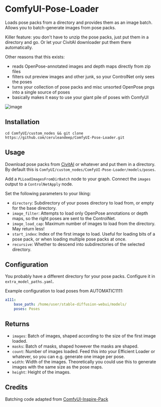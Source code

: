 # ComfyUI-Pose-Loader

Loads pose packs from a directory and provides them as an image batch. 
Allows you to batch-generate images from pose packs.

Killer feature: you don't have to unzip the pose packs, just put them in a directory and go.
Or let your CivitAI downloader put them there automatically.

Other reasons that this exists:

* reads OpenPose-annotated images and depth maps directly from zip files
* filters out preview images and other junk, so your ControlNet only sees the poses 
* turns your collection of pose packs and misc unsorted OpenPose pngs into a single source of poses
* basically makes it easy to use your giant pile of poses with ComfyUI

![image](https://github.com/ceruleandeep/ComfyUI-Pose-Loader/assets/83318388/13cae6f6-e2ec-4823-824f-38eb1574a2a1)

## Installation

```cd ComfyUI/custom_nodes && git clone https://github.com/ceruleandeep/ComfyUI-Pose-Loader.git```

## Usage

Download pose packs from [CivitAI](https://civitai.com/models?type=poses) or whatever and put them in a directory. 
By default this is `ComfyUI/custom_nodes/ComfyUI-Pose-Loader/models/poses`.

Add a `PLLoadImagesFromDirBatch` node to your graph. Connect the `images` output to a `ControlNetApply` node.

Set the following parameters to your liking:

* `directory`: Subdirectory of your poses directory to load from, or empty for the base directory.
* `image_filter`: Attempts to load only OpenPose annotations or depth maps, so the right poses are sent to the ControlNet.
* `image_load_cap`: Maximum number of images to load from the directory. May return less!
* `start_index`: Index of the first image to load. Useful for loading bits of a pose pack, or when loading multiple pose packs at once.
* `recursive`: Whether to descend into subdirectories of the selected directory.

## Configuration

You probably have a different directory for your pose packs. Configure it in `extra_model_paths.yaml`.

Example configuration to load poses from AUTOMATIC1111:

```yaml
a111:
    base_path: /home/user/stable-diffusion-webui/models/
    poses: Poses
```

## Returns

* `images`: Batch of images, shaped according to the size of the first image loaded.
* `masks`: Batch of masks, shaped however the masks are shaped.
* `count`: Number of images loaded. Feed this into your Efficient Loader or whatever, so you can e.g. generate one image per pose.
* `width`: Width of the images. Theoretically you could use this to generate images with the same size as the pose maps.
* `height`: Height of the images.

## Credits

Batching code adapted from [ComfyUI-Inspire-Pack](https://github.com/ltdrdata/ComfyUI-Inspire-Pack)